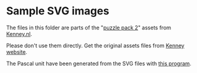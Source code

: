 # Sample SVG images

The files in this folder are parts of the "[puzzle pack 2](https://kenney.nl/assets/puzzle-pack-2)" assets from [Kenney.nl](https://kenney.nl).

Please don't use them directly. Get the original assets files from [Kenney website](https://kenney.nl).

The Pascal unit have been generated from the SVG files with [this program](http://svgfolder2delphiunit.olfsoftware.fr/).
